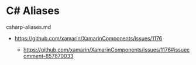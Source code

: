 # C# Aliases

csharp-aliases.md

*   https://github.com/xamarin/XamarinComponents/issues/1176

    *   https://github.com/xamarin/XamarinComponents/issues/1176#issuecomment-857870033

